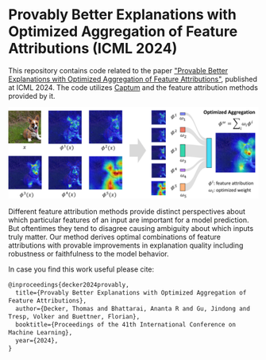 # Provably Better Explanations with Optimized Aggregation of Feature Attributions (ICML 2024)

This repository contains code related to the paper ["Provable Better Explanations with Optimized Aggregation of Feature Attributions"](https://arxiv.org/abs/2406.05090), published at ICML 2024. 
The code utilizes [Captum](https://captum.ai/) and the feature attribution methods provided by it. 

![overview](./data/overview.png)

Different feature attribution methods provide distinct perspectives about which particular features of an input are important for a model prediction. But oftentimes they tend to disagree causing ambiguity about which inputs truly matter. Our method derives optimal combinations of feature attributions with provable improvements in explanation quality including robustness or faithfulness to the model behavior.

In case you find this work useful please cite:
```
@inproceedings{decker2024provably,
  title={Provably Better Explanations with Optimized Aggregation of Feature Attributions},
  author={Decker, Thomas and Bhattarai, Ananta R and Gu, Jindong and Tresp, Volker and Buettner, Florian},
  booktitle={Proceedings of the 41th International Conference on Machine Learning},
  year={2024},
}
```